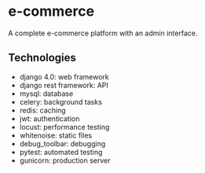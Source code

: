 # e-commerce

A complete e-commerce platform with an admin interface.

## Technologies

- django 4.0: web framework
- django rest framework: API
- mysql: database
- celery: background tasks
- redis: caching
- jwt: authentication
- locust: performance testing
- whitenoise: static files
- debug_toolbar: debugging
- pytest: automated testing
- gunicorn: production server
